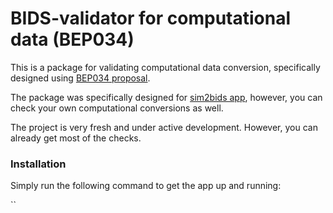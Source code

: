 # BIDS-validator for computational data (BEP034)

This is a package for validating computational data conversion, specifically designed using [BEP034 proposal](https://docs.google.com/document/d/1NT1ERdL41oz3NibIFRyVQ2iR8xH-dKY-lRCB4eyVeRo/edit?usp=sharing).

The package was specifically designed for [sim2bids app](https://github.com/dissagaliyeva/sim2bids), however, you can check your own computational conversions as well. 

The project is very fresh and under active development. However, you can already get most of the checks. 

### Installation

Simply run the following command to get the app up and running:

``